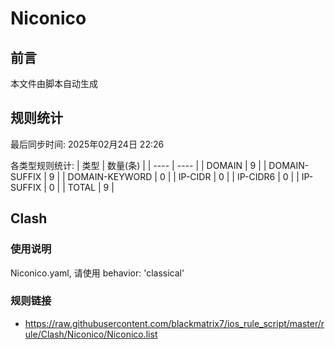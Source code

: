 # Niconico

## 前言
本文件由脚本自动生成

## 规则统计
最后同步时间: 2025年02月24日 22:26

各类型规则统计:
| 类型 | 数量(条)  | 
| ---- | ----  |
| DOMAIN | 9 | 
| DOMAIN-SUFFIX | 9 | 
| DOMAIN-KEYWORD | 0 | 
| IP-CIDR | 0 | 
| IP-CIDR6 | 0 | 
| IP-SUFFIX | 0 | 
| TOTAL | 9 | 
## Clash 
### 使用说明 
Niconico.yaml, 请使用 behavior: 'classical' 
### 规则链接 
- https://raw.githubusercontent.com/blackmatrix7/ios_rule_script/master/rule/Clash/Niconico/Niconico.list 

